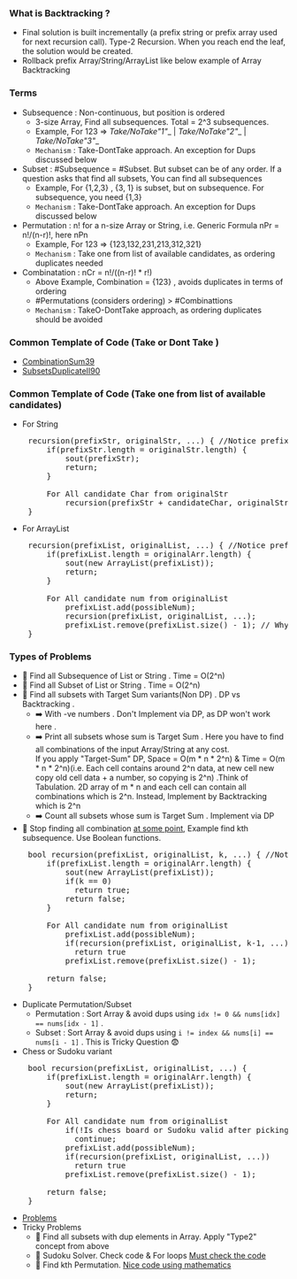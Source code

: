 ### What is Backtracking ?
- Final solution is built incrementally (a prefix string or prefix array used for next recursion call). Type-2
  Recursion. When you reach end the leaf, the solution would be created.
- Rollback prefix Array/String/ArrayList like below example of Array Backtracking

### Terms
- Subsequence : Non-continuous, but position is ordered
    - 3-size Array, Find all subsequences. Total = 2^3 subsequences.
    - Example, For 123 => __Take/NoTake_"1"__ | __Take/NoTake_"2"__ | __Take/NoTake_"3"__
    - `Mechanism` : Take-DontTake approach. An exception for Dups discussed below
- Subset : #Subsequence = #Subset. But subset can be of any order. If a question asks that find all subsets, You can find all subsequences
  - Example, For {1,2,3} , {3, 1} is subset, but on subsequence. For subsequence, you need {1,3}
  - `Mechanism` : Take-DontTake approach. An exception for Dups discussed below
- Permutation : n! for a n-size Array or String, i.e. Generic Formula nPr = n!/(n-r)!, here nPn 
    - Example, For 123 => {123,132,231,213,312,321}
    - `Mechanism` : Take one from list of available candidates, as ordering duplicates needed
- Combinatation : nCr = n!/((n-r)! * r!)
    - Above Example, Combination = {123} , avoids duplicates in terms of ordering
    - #Permutations (considers ordering) > #Combinattions
  - `Mechanism` : TakeO-DontTake approach, as ordering duplicates should be avoided

### Common Template of Code (Take or Dont Take )
- [CombinationSum39](https://github.com/pintub/dataStructure-algo/blob/master/Leetcode/src/main/java/year2k21/common/pattern/recursionANDbacktracking/date12042023/CombinationSum39.java)
- [SubsetsDuplicateII90](https://github.com/pintub/dataStructure-algo/blob/master/Leetcode/src/main/java/year2k21/common/pattern/recursionANDbacktracking/date12042023/SubsetsDuplicateII90.java) 

### Common Template of Code (Take one from list of available candidates)
- For String
<pre>
    recursion(prefixStr, originalStr, ...) { //Notice prefix String
        if(prefixStr.length = originalStr.length) {
            sout(prefixStr);
            return;
        }

        For All candidate Char from originalStr
            recursion(prefixStr + candidateChar, originalStr, ...)
    }
</pre>
- For ArrayList
<pre>
    recursion(prefixList, originalList, ...) { //Notice prefix Arr
        if(prefixList.length = originalArr.length) {
            sout(new ArrayList(prefixList));
            return;
        }

        For All candidate num from originalList
            prefixList.add(possibleNum);
            recursion(prefixList, originalList, ...);
            prefixList.remove(prefixList.size() - 1); // Why Backtracking is the name
    }
</pre>

### Types of Problems
- :rocket: Find all Subsequence of List or String . Time = O(2^n)
- :rocket: Find all Subset of List or String . Time = O(2^n)
- :rocket: Find all subsets with Target Sum variants(Non DP) . DP vs Backtracking .
  - :arrow_right: With -ve numbers . Don't Implement via DP, as DP won't work here .
  - :arrow_right: Print all subsets whose sum is Target Sum . Here you have to find all combinations of the input Array/String at any cost. <br/>
    If you apply "Target-Sum" DP, Space = O(m * n * 2^n) & Time = O(m * n * 2^n)(i.e. Each cell contains around 2^n data, at new cell new copy old cell data + a number, so copying is 2^n) .Think of Tabulation. 2D array of m * n and each cell can contain all combinations which is 2^n. Instead, Implement by Backtracking which is 2^n 
  - :arrow_right: Count all subsets whose sum is Target Sum . Implement via DP
- :rocket: Stop finding all combination <u>at some point</u>, Example find kth subsequence. Use Boolean functions.
<pre>
    bool recursion(prefixList, originalList, k, ...) { //Notice Return type
        if(prefixList.length = originalArr.length) {
            sout(new ArrayList(prefixList));
            if(k == 0)
              return true;
            return false;
        }

        For All candidate num from originalList
            prefixList.add(possibleNum);
            if(recursion(prefixList, originalList, k-1, ...))
              return true
            prefixList.remove(prefixList.size() - 1); 
        
        return false;
    }
</pre>
- Duplicate Permutation/Subset
  - Permutation : Sort Array & avoid dups using `idx != 0 && nums[idx] == nums[idx - 1]` .
  - Subset : Sort Array & avoid dups using `i != index && nums[i] == nums[i - 1]` .  This is Tricky Question :fearful:
- Chess or Sudoku variant
<pre>
    bool recursion(prefixList, originalList, ...) {
        if(prefixList.length = originalArr.length) {
            sout(new ArrayList(prefixList));
            return;
        }

        For All candidate num from originalList
            if(!Is chess board or Sudoku valid after picking candidateNum) //Notice this
              continue;
            prefixList.add(possibleNum);
            if(recursion(prefixList, originalList, ...))
              return true
            prefixList.remove(prefixList.size() - 1);
        
        return false;
    }
</pre>
- [Problems](https://github.com/pintub/dataStructure-algo/tree/master/Leetcode/src/main/java/year2k21/common/pattern/recursionANDbacktracking/date12042023)
- Tricky Problems
  - :rocket: Find all subsets with dup elements in Array. Apply "Type2" concept from above
  - :rocket: Sudoku Solver. Check code & For loops <u>Must check the code</u>
  - :rocket: Find kth Permutation. <u>Nice code using mathematics</u>
